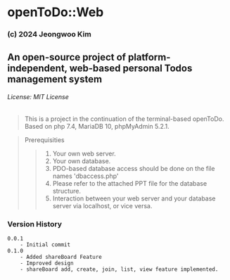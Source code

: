 # openToDo::Web
### (c) 2024 Jeongwoo Kim
## An open-source project of platform-independent, web-based personal Todos management system
###### License: MIT License

> This is a project in the continuation of the terminal-based openToDo.
> Based on php 7.4, MariaDB 10, phpMyAdmin 5.2.1.

> Prerequisities
>> 1. Your own web server.
>> 2. Your own database.
>> 3. PDO-based database access should be done on the file names 'dbaccess.php'
>> 4. Please refer to the attached PPT file for the database structure.
>> 5. Interaction between your web server and your database server via localhost, or vice versa.

### Version History
    0.0.1
        - Initial commit
    0.1.0
        - Added shareBoard Feature
        - Improved design
        - shareBoard add, create, join, list, view feature implemented.